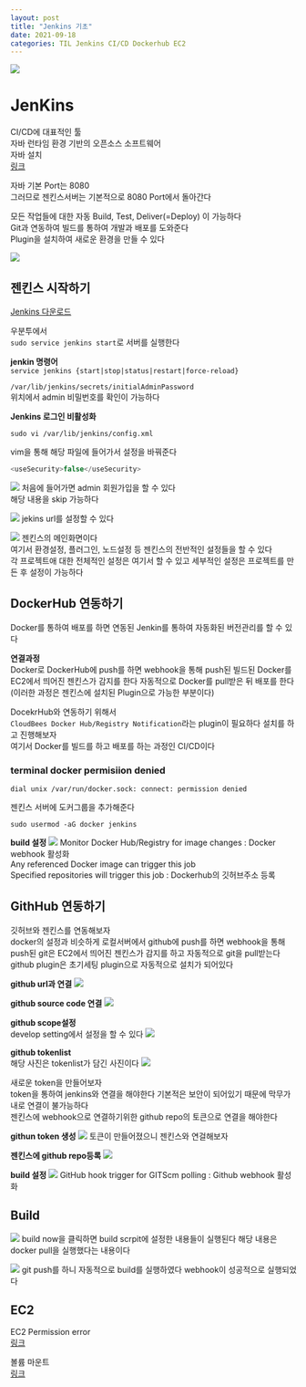 ```yaml
---
layout: post
title: "Jenkins 기초"
date: 2021-09-18
categories: TIL Jenkins CI/CD Dockerhub EC2
---
```


![](https://raw.githubusercontent.com/Action2theFuture/Action2theFuture.github.io/main/_posts/Images/jenkins.jpeg)

# JenKins

CI/CD에 대표적인 툴  
자바 런타임 환경 기반의 오픈소스 소프트웨어  
자바 설치  
[링크](https://davelogs.tistory.com/71)

자바 기본 Port는 8080  
그러므로 젠킨스서버는 기본적으로 8080 Port에서 돌아간다

모든 작업들에 대한 자동 Build, Test, Deliver(=Deploy) 이 가능하다  
Git과 연동하여 빌드를 통하여 개발과 배포를 도와준다  
Plugin을 설치하여 새로운 환경을 만들 수 있다

![](https://raw.githubusercontent.com/Action2theFuture/Action2theFuture.github.io/main/_posts/Images/jenkinsdocker.png)

## 젠킨스 시작하기

[Jenkins 다운로드](https://www.jenkins.io/download/)

우분투에서  
`sudo service jenkins start`로 서버를 실행한다

**jenkin 명령어**  
`service jenkins {start|stop|status|restart|force-reload}`

`/var/lib/jenkins/secrets/initialAdminPassword`  
위치에서 admin 비밀번호를 확인이 가능하다

**Jenkins 로그인 비활성화**

`sudo vi /var/lib/jenkins/config.xml`

vim을 통해 해당 파일에 들어가서 설정을 바꿔준다

```java
<useSecurity>false</useSecurity>
```

![](https://raw.githubusercontent.com/Action2theFuture/Action2theFuture.github.io/main/_posts/Images/admin.png)
처음에 들어가면 admin 회원가입을 할 수 있다  
해당 내용을 skip 가능하다

![](https://raw.githubusercontent.com/Action2theFuture/Action2theFuture.github.io/main/_posts/Images/jekinsurl.png)
jekins url를 설정할 수 있다

![](https://raw.githubusercontent.com/Action2theFuture/Action2theFuture.github.io/main/_posts/Images/jenkinssystem.png)
젠킨스의 메인화면이다  
여기서 환경설정, 플러그인, 노드설정 등 젠킨스의 전반적인 설정들을 할 수 있다  
각 프로젝트애 대한 전체적인 설정은 여기서 할 수 있고 세부적인 설정은 프로젝트를 만든 후 설정이 가능하다

## DockerHub 연동하기

Docker를 통하여 배포를 하면 연동된 Jenkin를 통하여 자동화된 버전관리를 할 수 있다

**연결과정**  
Docker로 DockerHub에 push를 하면 webhook을 통해 push된 빌드된 Docker를  
EC2에서 띄어진 젠킨스가 감지를 한다 자동적으로 Docker를 pull받은 뒤 배포를 한다  
(이러한 과정은 젠킨스에 설치된 Plugin으로 가능한 부분이다)

DocekrHub와 연동하기 위해서  
`CloudBees Docker Hub/Registry Notification`라는 plugin이 필요하다 설치를 하고 진행해보자  
여기서 Docker를 빌드를 하고 배포를 하는 과정인 CI/CD이다

### terminal docker permisiion denied

```
dial unix /var/run/docker.sock: connect: permission denied
```

젠킨스 서버에 도커그룹을 추가해준다

`sudo usermod -aG docker jenkins`

**build 설정**
![](https://raw.githubusercontent.com/Action2theFuture/Action2theFuture.github.io/main/_posts/Images/jekinsbuild.png)
Monitor Docker Hub/Registry for image changes : Docker webhook 활성화  
Any referenced Docker image can trigger this job  
Specified repositories will trigger this job : Dockerhub의 깃허브주소 등록

## GithHub 연동하기

깃허브와 젠킨스를 연동해보자  
docker의 설정과 비슷하게 로컬서버에서 github에 push를 하면 webhook을 통해 push된 git은
EC2에서 띄어진 젠킨스가 감지를 하고 자동적으로 git을 pull받는다  
github plugin은 초기세팅 plugin으로 자동적으로 설치가 되어있다

**github url과 연결**
![](https://raw.githubusercontent.com/Action2theFuture/Action2theFuture.github.io/main/_posts/Images/githubserverurl.png)

**github source code 연결**
![](https://raw.githubusercontent.com/Action2theFuture/Action2theFuture.github.io/main/_posts/Images/githubsourcecode.png)

**github scope설정**  
develop setting에서 설정을 할 수 있다
![](https://raw.githubusercontent.com/Action2theFuture/Action2theFuture.github.io/main/_posts/Images/githubscope.png)

**github tokenlist**  
해당 사진은 tokenlist가 담긴 사진이다
![](https://raw.githubusercontent.com/Action2theFuture/Action2theFuture.github.io/main/_posts/Images/githubtoken.png)

새로운 token을 만들어보자  
token을 통하여 jenkins와 연결을 해야한다 기본적은 보안이 되어있기 때문에 막무가내로 연결이 불가능하다  
젠킨스에 webhook으로 연결하기위한 github repo의 토큰으로 연결을 해야한다

**githun token 생성**
![](https://raw.githubusercontent.com/Action2theFuture/Action2theFuture.github.io/main/_posts/Images/tokengenerate.png)
토큰이 만들어졌으니 젠킨스와 연걸해보자

**젠킨스에 github repo등록**
![](https://raw.githubusercontent.com/Action2theFuture/Action2theFuture.github.io/main/_posts/Images/jekinstoken.png)

**build 설정**
![](https://raw.githubusercontent.com/Action2theFuture/Action2theFuture.github.io/main/_posts/Images/jekinsbuild.png)
GitHub hook trigger for GITScm polling : Github webhook 활성화

## Build

![](https://raw.githubusercontent.com/Action2theFuture/Action2theFuture.github.io/main/_posts/Images/jenkinsconsole.png)
build now을 클릭하면 build scrpit에 설정한 내용들이 실행된다
해당 내용은 docker pull을 실행했다는 내용이다

![](https://raw.githubusercontent.com/Action2theFuture/Action2theFuture.github.io/main/_posts/Images/jenkinsconsole3.png)
git push를 하니 자동적으로 build를 실행하였다 webhook이 성공적으로 실행되었다

## EC2

EC2 Permission error  
[링크](https://techsoda.net/windows10-pem-file-permission-settings/)

볼륨 마운트  
[링크](https://minjii-ya.tistory.com/27)
